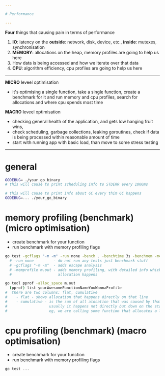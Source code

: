 ```yaml
---

# Performance

---
```


**Four** things that causing pain in terms of performance
1. **IO**: latency on the **outside**: network, disk, device, etc., **inside**: mutexes, synchronisation
1. **MEMORY**: allocations on the heap, memory profiles are going to help us here
1. How data is being accessed and how we iterate over that data
1. **CPU**: algorithm efficiency, cpu profiles are going to help us here

---

**MICRO** leveel optimisation
- it's optimising a single function, take a single function, create a benchmark for it
  and run memory and cpu profiles, search for allocations and where cpu spends most time

**MACRO** leveel optimisation
- checking general health of the application, and gets low hanging fruit wins,
- check scheduling, garbage collections, leaking goroutines, check if data is being
  processed within reasonable amount of time
- start with running app with basic load, than move to some stress testing

---

# general
```sh
GODEBUG= ./your_go_binary
# this will cause to print scheduling info to STDERR every 1000ms

# this will cause to print info about GC every thim GC happens
GODEBUG=... ./your_go_binary
```


# memory profiling (benchmark) (micro optimisation)
- create benchmark for your function
- run benchmark with memory profiling flags
```sh
go test -gcflags "-m -m" -run none -bench . -benchtime 3s -benchmem -memprofile m.out
  # -run none         - do not run any tests just benchmark stuff
  # -gcflags "-m -m"  - adds escape analysis
  # -memprofile m.out - adds memory profiling, with detailed info which line
  #                     allocation happens

go tool pprof -alloc_space m.out
  (pprof) list yourAwesomeFunctionNameYouWannaProfile
#  there are two columns: flat, cumulative
#    - flat - shows allocation that happens directly on that line
#    - cumulative - is the sum of all alocation that was caused by that line
#                   usually it happens not directly but down on the stack
#                   eg, we are calling some function that allocates a lot
```

# cpu profiling (benchmark) (macro optimisation)
- create benchmark for your function
- run benchmark with memory profiling flags
```sh
go test ...
```
